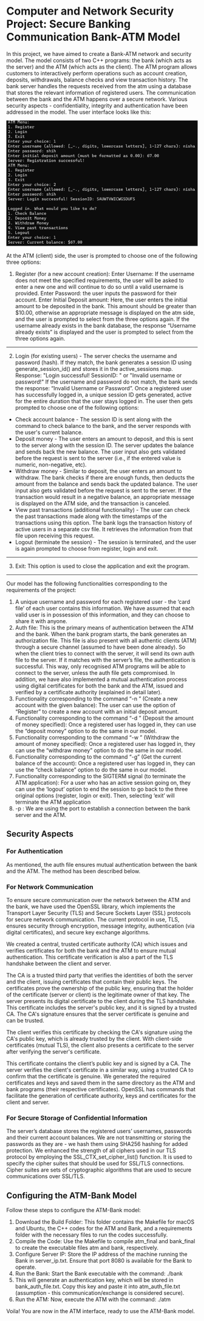 # Computer and Network Security Project: Secure Banking Communication Bank-ATM Model
In this project, we have aimed to create a Bank-ATM network and security model. The model consists of two C++ programs: the bank (which acts as the server) and the ATM (which acts as the client). The ATM program allows customers to interactively perform operations such as account creation, deposits, withdrawals, balance checks and view transaction history. The bank server handles the requests received from the atm using a database that stores the relevant information of registered users. The communication between the bank and the ATM happens over a secure network. Various security aspects - confidentiality, integrity and authentication have been addressed in the model. The user interface looks like this:

![interface](interface_image.png)

At the ATM (client) side, the user is prompted to choose one of the following three options: 

1. Register (for a new account creation): 
Enter Username: If the username does not meet the specified requirements, the user will be asked to enter a new one and will continue to do so until a valid username is provided. 
Enter Password: the user inputs the password for their account.
Enter Initial Deposit amount: Here, the user enters the initial amount to be deposited in the bank. This amount should be greater than $10.00, otherwise an appropriate message is displayed on the atm side, and the user is prompted to select from the three options again. If the username already exists in the bank database, the response “Username already exists” is displayed and the user  is prompted to select from the three options again.

---

2. Login (for existing users) - The server checks the username and password (hash). If they match, the bank generates a session ID using generate_session_id() and stores it in the active_sessions map. Response: "Login successful! SessionID: <id>" or "Invalid username or password!"
If the username and password do not match, the bank sends the response: “Invalid Username or Password”. Once a registered user has successfully logged in, a unique session ID gets generated, active for the entire duration that the user stays logged in. The user then gets prompted to choose one of the following options: 
* Check account balance - The session ID is sent along with the command to check balance to the bank, and the server responds with the user's current balance.
* Deposit money - The user enters an amount to deposit, and this is sent to the server along with the session ID. The server updates the balance and sends back the new balance. The user input also gets validated before the request is sent to the server (i.e., if the entered value is numeric, non-negative, etc).
* Withdraw money - Similar to deposit, the user enters an amount to withdraw. The bank checks if there are enough funds, then deducts the amount from the balance and sends back the updated balance. The user input also gets validated before the request is sent to the server.  If the transaction would result in a negative balance, an appropriate message is displayed on the ATM side, and the transaction is canceled.
* View past transactions (additional functionality) - The user can check the past transactions made along with the timestamps of the transactions using this option. The bank logs the transaction history of active users in a separate csv file. It retrieves the information from that file upon receiving this request.
* Logout (terminate the session) - The session is terminated, and the user is again prompted to choose from register, login and exit.
  
---

3. Exit: This option is used  to close the application and exit the program.
---
Our model has the following functionalities corresponding to the requirements of the project:
1. A unique username and password for each registered user - the ‘card file’ of each user contains this information. We have assumed that each valid user is in possession of this information, and they can choose to share it with anyone.
2. Auth file: This is the primary means of authentication between the ATM and the bank. When the bank program starts, the bank generates an authorization file. This file is also present with all authentic clients (ATM) through a secure channel (assumed to have been done already). So when the client tries to connect with the server, it will send its own auth file to the server. If it matches with the server’s file, the authentication is successful. This way, only recognised ATM programs will be able to connect to the server, unless the auth file gets compromised. In addition, we have also implemented a mutual authentication process using digital certificates for both the bank and the ATM, issued and verified by a certificate authority (explained in detail later). 
3. Functionality corresponding to the command “-n <balance>” (Create a new account with the given balance): The user can use the option of “Register” to create a new account with an initial deposit amount. 
4. Functionality corresponding to the command “-d <amount>” (Deposit the amount of money specified): Once a registered user has logged in, they can use the “deposit money” option to do the same in our model.
5. Functionality corresponding to the command “-w <amount>” (Withdraw the amount of money specified): Once a registered user has logged in, they can use the “withdraw money” option to do the same in our model.
6. Functionality corresponding to the command “-g” (Get the current balance of the account): Once a registered user has logged in, they can use the “check balance” option to do the same in our model.
7. Functionality corresponding to the SIGTERM signal (to terminate the ATM application): For a user who has an active session going on, they can use the ‘logout’ option to end the session to go back to the three original options (register, login or exit). Then, selecting ‘exit’ will terminate the ATM application
8. -p <port>: We are using the port to establish a connection between the bank server and the ATM.

## Security Aspects
### For Authentication
As mentioned, the auth file ensures mutual authentication between the bank and the ATM. The method has been described below.
### For Network Communication
To ensure secure communication over the network between the ATM and the bank, we have used the OpenSSL library, which implements the Transport Layer Security (TLS) and Secure Sockets Layer (SSL) protocols for secure network communication. The current protocol in use, TLS, ensures security through encryption, message integrity, authentication (via digital certificates), and secure key exchange algorithms.

We created a central, trusted certificate authority (CA) which issues and verifies certificates for both the bank and the ATM to ensure mutual authentication. This certificate verification is also a part of the TLS handshake between the client and server. 

The CA is a trusted third party that verifies the identities of both the server and the client, issuing certificates that contain their public keys. The certificates prove the ownership of the public key, ensuring that the holder of the certificate (server or client) is the legitimate owner of that key. The server presents its digital certificate to the client during the TLS handshake. This certificate includes the server's public key, and it is signed by a trusted CA. The CA's signature ensures that the server certificate is genuine and can be trusted.

The client verifies this certificate by checking the CA's signature using the CA's public key, which is already trusted by the client.
With client-side certificates (mutual TLS), the client also presents a certificate to the server after verifying the server's certificate.

This certificate contains the client’s public key and is signed by a CA. The server verifies the client's certificate in a similar way, using a trusted CA to confirm that the certificate is genuine.
We generated the required certificates and keys and saved them in the same directory as the ATM and bank programs (their respective certificates). OpenSSL has commands that facilitate the generation of certificate authority, keys and certificates for the client and server.
### For Secure Storage of Confidential Information
The server’s database stores the registered users’ usernames, passwords and their current account balances. We are not transmitting or storing the passwords as they are - we hash them using SHA256 hashing for added protection.
We enhanced the strength of all ciphers used in our TLS protocol by employing the SSL_CTX_set_cipher_list() function. It is used to specify the cipher suites that should be used for SSL/TLS connections. Cipher suites are sets of cryptographic algorithms that are used to secure communications over SSL/TLS. 

## Configuring the ATM-Bank Model

Follow these steps to configure the ATM-Bank model:

1. Download the Build Folder: This folder contains the Makefile for macOS and Ubuntu, the C++ codes for the ATM and Bank, and a requirements folder with the necessary files to run the codes successfully.
2. Compile the Code: Use the Makefile to compile atm_final and bank_final to create the executable files atm and bank, respectively.
3. Configure Server IP: Store the IP address of the machine running the Bank in server_ip.txt. Ensure that port 8080 is available for the Bank to operate.
4. Run the Bank: Start the Bank executable with the command: ./bank
5. This will generate an authentication key, which will be stored in bank_auth_file.txt. Copy this key and paste it into atm_auth_file.txt (assumption - this communication/exchange is considered secure).
6. Run the ATM: Now, execute the ATM with the command: ./atm

Voila! You are now in the ATM interface, ready to use the ATM-Bank model.

